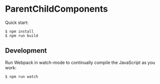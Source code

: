 # ParentChildComponents

Quick start:

```
$ npm install
$ npm run build
````

## Development

Run Webpack in watch-mode to continually compile the JavaScript as you work:

```
$ npm run watch
```
